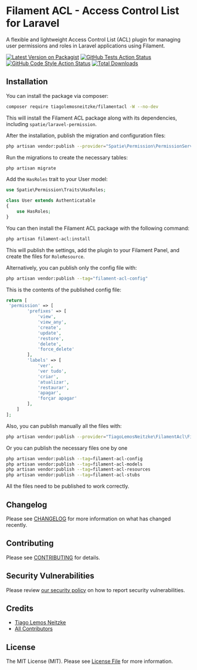 # Filament ACL - Access Control List for Laravel

A flexible and lightweight Access Control List (ACL) plugin for managing user permissions and roles in Laravel applications using Filament.

[![Latest Version on Packagist](https://img.shields.io/packagist/v/tiagolemosneitzke/filamentacl.svg?style=flat-square)](https://packagist.org/packages/tiagolemosneitzke/filamentacl)
[![GitHub Tests Action Status](https://img.shields.io/github/actions/workflow/status/TiagoLemosNeitzke/filamentacl/run-tests.yml?branch=main&label=tests&style=flat-square)](https://github.com/TiagoLemosNeitzke/filamentacl/actions?query=workflow%3Arun-tests+branch%3Amain)
[![GitHub Code Style Action Status](https://img.shields.io/github/actions/workflow/status/TiagoLemosNeitzke/filamentacl/fix-php-code-styling.yml?branch=main&label=code%20style&style=flat-square)](https://github.com/TiagoLemosNeitzke/filamentacl/actions?query=workflow%3A"Fix+PHP+code+styling"+branch%3Amain)
[![Total Downloads](https://img.shields.io/packagist/dt/TiagoLemosNeitzke/filamentacl.svg?style=flat-square)](https://packagist.org/packages/tiagolemosneitzke/filamentacl)

## Installation

You can install the package via composer:

```bash
composer require tiagolemosneitzke/filamentacl -W --no-dev
```

This will install the Filament ACL package along with its dependencies, including `spatie/laravel-permission`.

After the installation, publish the migration and configuration files:

```bash
php artisan vendor:publish --provider="Spatie\Permission\PermissionServiceProvider"
```

Run the migrations to create the necessary tables:

```bash
php artisan migrate
```

Add the `HasRoles` trait to your User model:

```php
use Spatie\Permission\Traits\HasRoles;

class User extends Authenticatable
{
    use HasRoles;
}
```

You can then install the Filament ACL package with the following command:

```bash
php artisan filament-acl:install
```

This will publish the settings, add the plugin to your Filament Panel, and create the files for `RoleResource`.

Alternatively, you can publish only the config file with:

```bash
php artisan vendor:publish --tag="filament-acl-config"
```

This is the contents of the published config file:

```php
return [
 'permission' => [
        'prefixes' => [
            'view',
            'view_any',
            'create',
            'update',
            'restore',
            'delete',
            'force_delete'
        ],
        'labels' => [
            'ver',
            'ver tudo',
            'criar',
            'atualizar',
            'restaurar',
            'apagar',
            'forçar apagar'
        ],
    ]
];
```
Also, you can publish manually all the files with:

```bash
php artisan vendor:publish --provider="TiagoLemosNeitzke\FilamentAcl\FilamentAclServiceProvider"
```
Or you can publish the necessary files one by one
```bash
php artisan vendor:publish --tag=filament-acl-config
php artisan vendor:publish --tag=filament-acl-models
php artisan vendor:publish --tag=filament-acl-resources
php artisan vendor:publish --tag=filament-acl-stubs
```
All the files need to be published to work correctly.

## Changelog

Please see [CHANGELOG](CHANGELOG.md) for more information on what has changed recently.

## Contributing

Please see [CONTRIBUTING](.github/CONTRIBUTING.md) for details.

## Security Vulnerabilities

Please review [our security policy](../../security/policy) on how to report security vulnerabilities.

## Credits

- [Tiago Lemos Neitzke](https://github.com/TiagoLemosNeitzke)
- [All Contributors](../../contributors)

## License

The MIT License (MIT). Please see [License File](LICENSE.md) for more information.
